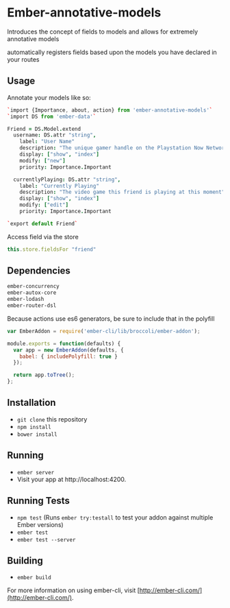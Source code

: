 # Ember-annotative-models

Introduces the concept of fields to models and allows for extremely annotative models

automatically registers fields based upon the models you have declared in your routes

## Usage
Annotate your models like so:
```coffeescript
`import {Importance, about, action} from 'ember-annotative-models'`
`import DS from 'ember-data'`

Friend = DS.Model.extend
  username: DS.attr "string",
    label: "User Name"
    description: "The unique gamer handle on the Playstation Now Network"
    display: ["show", "index"]
    modify: ["new"]
    priority: Importance.Important

  currentlyPlaying: DS.attr "string",
    label: "Currently Playing"
    description: "The video game this friend is playing at this moment"
    display: ["show", "index"]
    modify: ["edit"]
    priority: Importance.Important

`export default Friend`
```
Access field via the store
```javascript
this.store.fieldsFor "friend"
```

## Dependencies
```sh
ember-concurrency
ember-autox-core
ember-lodash
ember-router-dsl
```
Because actions use es6 generators, be sure to include that in the polyfill
```javascript
var EmberAddon = require('ember-cli/lib/broccoli/ember-addon');

module.exports = function(defaults) {
  var app = new EmberAddon(defaults, {
    babel: { includePolyfill: true }
  });

  return app.toTree();
};
```

## Installation

* `git clone` this repository
* `npm install`
* `bower install`

## Running

* `ember server`
* Visit your app at http://localhost:4200.

## Running Tests

* `npm test` (Runs `ember try:testall` to test your addon against multiple Ember versions)
* `ember test`
* `ember test --server`

## Building

* `ember build`

For more information on using ember-cli, visit [http://ember-cli.com/](http://ember-cli.com/).
